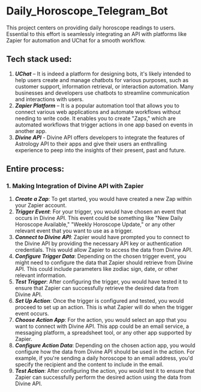 # Daily_Horoscope_Telegram_Bot
This project centers on providing daily horoscope readings to users. Essential to this effort is seamlessly integrating an API with platforms like Zapier for automation and UChat for a smooth workflow.
## Tech stack used:
1.	***UChat*** – It is indeed a platform for designing bots, it's likely intended to help users create and manage chatbots for various purposes, such as customer support, information retrieval, or interaction automation. Many businesses and developers use chatbots to streamline communication and interactions with users. 
2.	***Zapier Platform*** – It is a popular automation tool that allows you to connect various web applications and automate workflows without needing to write code. It enables you to create "Zaps," which are automated workflows that trigger actions in one app based on events in another app.
3.	***Divine API*** - Divine API offers developers to integrate the features of Astrology API to their apps and give their users an enthralling experience to peep into the insights of their present, past and future.

## Entire process:
  ### 1.	Making Integration of Divine API with Zapier

1.	***Create a Zap***: To get started, you would have created a new Zap within your Zapier account.
2.	***Trigger Event***: For your trigger, you would have chosen an event that occurs in Divine API. This event could be something like "New Daily Horoscope Available," "Weekly Horoscope Update," or any other relevant event that you want to use as a trigger.
3.	***Connect to Divine API***: Zapier would have prompted you to connect to the Divine API by providing the necessary API key or authentication credentials. This would allow Zapier to access the data from Divine API.
4.	***Configure Trigger Data***: Depending on the chosen trigger event, you might need to configure the data that Zapier should retrieve from Divine API. This could include parameters like zodiac sign, date, or other relevant information.
5.	***Test Trigger***: After configuring the trigger, you would have tested it to ensure that Zapier can successfully retrieve the desired data from Divine API.
6.	***Set Up Action***: Once the trigger is configured and tested, you would proceed to set up an action. This is what Zapier will do when the trigger event occurs.
7.	***Choose Action App***: For the action, you would select an app that you want to connect with Divine API. This app could be an email service, a messaging platform, a spreadsheet tool, or any other app supported by Zapier.
8.	***Configure Action Data***: Depending on the chosen action app, you would configure how the data from Divine API should be used in the action. For example, if you're sending a daily horoscope to an email address, you'd specify the recipient and the content to include in the email.
9.	***Test Action***: After configuring the action, you would test it to ensure that Zapier can successfully perform the desired action using the data from Divine API.

